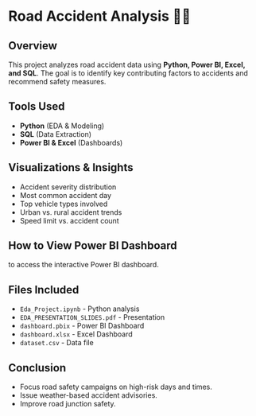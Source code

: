 # Road Accident Analysis 🚗💥

## Overview
This project analyzes road accident data using **Python, Power BI, Excel, and SQL**. The goal is to identify key contributing factors to accidents and recommend safety measures.

## Tools Used
- **Python** (EDA & Modeling)
- **SQL** (Data Extraction)
- **Power BI & Excel** (Dashboards)

## Visualizations & Insights
- Accident severity distribution
- Most common accident day
- Top vehicle types involved
- Urban vs. rural accident trends
- Speed limit vs. accident count

## How to View Power BI Dashboard
 to access the interactive Power BI dashboard.

## Files Included
- `Eda_Project.ipynb` - Python analysis
- `EDA_PRESENTATION_SLIDES.pdf` - Presentation
- `dashboard.pbix` - Power BI Dashboard
- `dashboard.xlsx` - Excel Dashboard
- `dataset.csv` - Data file

## Conclusion
- Focus road safety campaigns on high-risk days and times.
- Issue weather-based accident advisories.
- Improve road junction safety.
